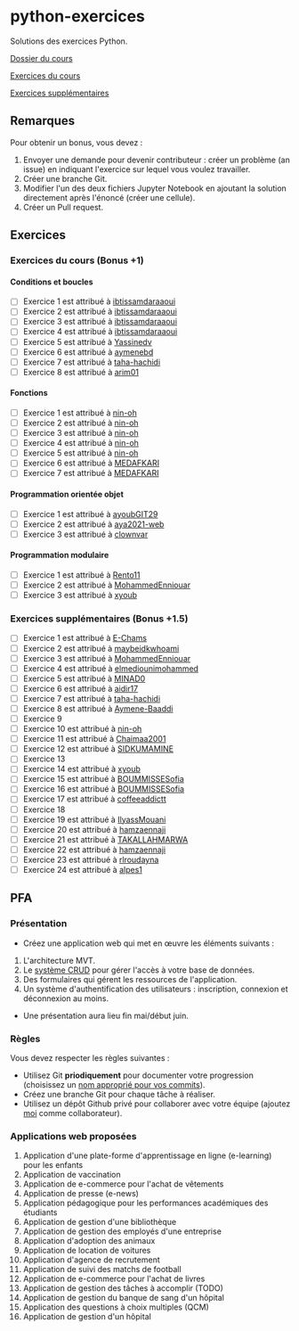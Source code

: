 # python-exercices
Solutions des exercices Python.

[Dossier du cours](https://drive.google.com/drive/folders/1zzSAh3QvXweGF2iZNIEBxgC2msLv_DbT?usp=share_link)

[Exercices du cours](./exercices_cours.ipynb)

[Exercices supplémentaires](./exercices_supp.ipynb)

## Remarques
Pour obtenir un bonus, vous devez :
1. Envoyer une demande pour devenir contributeur : créer un problème (an issue) en indiquant l'exercice sur lequel vous voulez travailler.
2. Créer une branche Git.
3. Modifier l'un des deux fichiers Jupyter Notebook en ajoutant la solution directement après l'énoncé (créer une cellule).
4. Créer un Pull request.

## Exercices
### Exercices du cours (Bonus +1)
#### Conditions et boucles
- [ ] Exercice 1 est attribué à [ibtissamdaraaoui](https://github.com/ibtissamdaraaoui)
- [ ] Exercice 2 est attribué à [ibtissamdaraaoui](https://github.com/ibtissamdaraaoui)
- [ ] Exercice 3 est attribué à [ibtissamdaraaoui](https://github.com/ibtissamdaraaoui)
- [ ] Exercice 4 est attribué à [ibtissamdaraaoui](https://github.com/ibtissamdaraaoui)
- [ ] Exercice 5 est attribué à [Yassinedv](https://github.com/Yassinedv)
- [ ] Exercice 6 est attribué à [aymenebd](https://github.com/aymenebd)
- [ ] Exercice 7 est attribué à [taha-hachidi](https://github.com/taha-hachidi)
- [ ] Exercice 8  est attribué à [arim01](https://github.com/arim01)

#### Fonctions
- [ ] Exercice 1 est attribué à [nin-oh](https://github.com/nin-oh)
- [ ] Exercice 2 est attribué à [nin-oh](https://github.com/nin-oh)
- [ ] Exercice 3 est attribué à [nin-oh](https://github.com/nin-oh)
- [ ] Exercice 4 est attribué à [nin-oh](https://github.com/nin-oh)
- [ ] Exercice 5 est attribué à [nin-oh](https://github.com/nin-oh)
- [ ] Exercice 6 est attribué à [MEDAFKARI](https://github.com/MEDAFKARI)
- [ ] Exercice 7 est attribué à [MEDAFKARI](https://github.com/MEDAFKARI)

#### Programmation orientée objet
- [ ] Exercice 1 est attribué à [ayoubGIT29](https://github.com/ayoubGIT29)
- [ ] Exercice 2 est attribué à [aya2021-web](https://github.com/aya2021-web)
- [ ] Exercice 3 est attribué à [clownvar](https://github.com/clownvar)

#### Programmation modulaire
- [ ] Exercice 1 est attribué à [Rento11](https://github.com/Rento11)
- [ ] Exercice 2 est attribué à [MohammedEnniouar](https://github.com/MohammedEnniouar)
- [ ] Exercice 3 est attribué à [xyoub](https://github.com/xyoub)

### Exercices supplémentaires (Bonus +1.5)
- [ ] Exercice 1 est attribué à [E-Chams](https://github.com/E-Chams)
- [ ] Exercice 2 est attribué à [maybeidkwhoami](https://github.com/maybeidkwhoami)
- [ ] Exercice 3 est attribué à [MohammedEnniouar](https://github.com/MohammedEnniouar)
- [ ] Exercice 4 est attribué à [elmediounimohammed](https://github.com/elmediounimohammed)
- [ ] Exercice 5 est attribué à [MINAD0](https://github.com/MINAD0)
- [ ] Exercice 6 est attribué à [aidir17](https://github.com/aidir17)
- [ ] Exercice 7 est attribué à [taha-hachidi](https://github.com/taha-hachidi)
- [ ] Exercice 8 est attribué à [Aymene-Baaddi](https://github.com/Aymene-Baaddi)
- [ ] Exercice 9
- [ ] Exercice 10 est attribué à [nin-oh](https://github.com/nin-oh)
- [ ] Exercice 11 est attribué à [Chaimaa2001](https://github.com/Chaimaa2001)
- [ ] Exercice 12 est attribué à [SIDKUMAMINE](https://github.com/SIDKUMAMINE)
- [ ] Exercice 13
- [ ] Exercice 14 est attribué à [xyoub](https://github.com/xyoub)
- [ ] Exercice 15 est attribué à [BOUMMISSESofia](https://github.com/BOUMMISSESofia)
- [ ] Exercice 16 est attribué à [BOUMMISSESofia](https://github.com/BOUMMISSESofia)
- [ ] Exercice 17 est attribué à [coffeeaddictt](https://github.com/coffeeaddictt)
- [ ] Exercice 18
- [ ] Exercice 19 est attribué à [IlyassMouani](https://github.com/IlyassMouani)
- [ ] Exercice 20 est attribué à [hamzaennaji](https://github.com/hamzaennaji)
- [ ] Exercice 21 est attribué à [TAKALLAHMARWA](https://github.com/TAKALLAHMARWA)
- [ ] Exercice 22 est attribué à [hamzaennaji](https://github.com/hamzaennaji)
- [ ] Exercice 23 est attribué à [rlroudayna](https://github.com/rlroudayna)
- [ ] Exercice 24 est attribué à [alpes1](https://github.com/alpes1)

## PFA
### Présentation
- Créez une application web qui met en œuvre les éléments suivants :
1. L'architecture MVT.
2. Le [système CRUD]((https://fr.wikipedia.org/wiki/CRUD)) pour gérer l'accès à votre base de données.
3. Des formulaires qui gérent les ressources de l'application.
4. Un système d'authentification des utilisateurs : inscription, connexion et déconnexion au moins.

- Une présentation aura lieu fin mai/début juin.

### Règles
Vous devez respecter les règles suivantes :
- Utilisez Git **priodiquement** pour documenter votre progression (choisissez un [nom approprié pour vos commits](https://buzut.net/cours/versioning-avec-git/bien-nommer-ses-commits)).
- Créez une branche Git pour chaque tâche à réaliser.
- Utilisez un dépôt Github privé pour collaborer avec votre équipe (ajoutez [moi](https://github.com/HamzaJamalDev) comme collaborateur).

### Applications web proposées
1. Application d'une plate-forme d'apprentissage en ligne (e-learning) pour les enfants
2. Application de vaccination
3. Application de e-commerce pour l'achat de vêtements
4. Application de presse (e-news)
5. Application pédagogique pour les performances académiques des étudiants
6. Application de gestion d'une bibliothèque
7. Application de gestion des employés d'une entreprise
8. Application d'adoption des animaux
9. Application de location de voitures
10. Application d'agence de recrutement
11. Application de suivi des matchs de football
12. Application de e-commerce pour l'achat de livres
13. Application de gestion des tâches à accomplir (TODO)
14. Application de gestion du banque de sang d'un hôpital
15. Application des questions à choix multiples (QCM)
16. Application de gestion d'un hôpital
